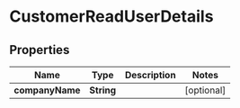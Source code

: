 

# CustomerReadUserDetails

## Properties

Name | Type | Description | Notes
------------ | ------------- | ------------- | -------------
**companyName** | **String** |  |  [optional]



